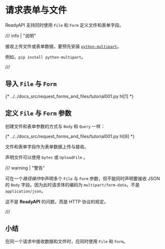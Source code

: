 # 请求表单与文件

ReadyAPI 支持同时使用 `File` 和 `Form` 定义文件和表单字段。

/// info | "说明"

接收上传文件或表单数据，要预先安装 <a href="https://github.com/Kludex/python-multipart" class="external-link" target="_blank">`python-multipart`</a>。

例如，`pip install python-multipart`。

///

## 导入 `File` 与 `Form`

{* ../../docs_src/request_forms_and_files/tutorial001.py hl[1] *}

## 定义 `File` 与 `Form` 参数

创建文件和表单参数的方式与 `Body` 和 `Query` 一样：

{* ../../docs_src/request_forms_and_files/tutorial001.py hl[8] *}

文件和表单字段作为表单数据上传与接收。

声明文件可以使用 `bytes` 或 `UploadFile` 。

/// warning | "警告"

可在一个*路径操作*中声明多个 `File` 与 `Form` 参数，但不能同时声明要接收 JSON 的 `Body` 字段。因为此时请求体的编码为 `multipart/form-data`，不是 `application/json`。

这不是 **ReadyAPI** 的问题，而是 HTTP 协议的规定。

///

## 小结

在同一个请求中接收数据和文件时，应同时使用 `File` 和 `Form`。
